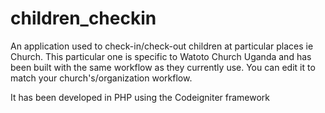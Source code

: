 # children_checkin
An application used to check-in/check-out children at particular places ie Church.
This particular one is specific to Watoto Church Uganda and has been built with the same workflow as they currently use.
You can edit it to match your church's/organization workflow.

It has been developed in PHP using the Codeigniter framework
